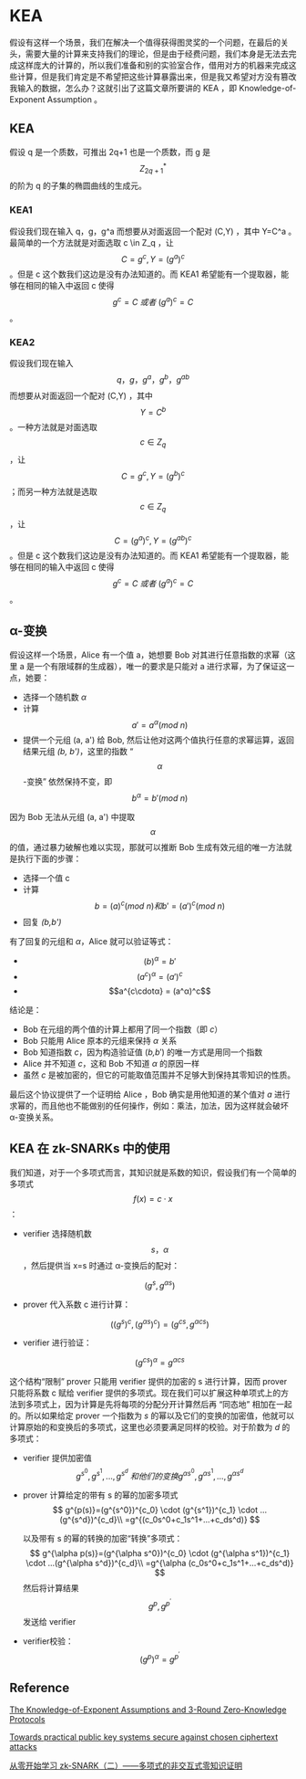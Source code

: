 # KEA

假设有这样一个场景，我们在解决一个值得获得图灵奖的一个问题，在最后的关头，需要大量的计算来支持我们的理论，但是由于经费问题，我们本身是无法去完成这样庞大的计算的，所以我们准备和别的实验室合作，借用对方的机器来完成这些计算，但是我们肯定是不希望把这些计算暴露出来，但是我又希望对方没有篡改我输入的数据，怎么办？这就引出了这篇文章所要讲的 KEA ，即 Knowledge-of-Exponent Assumption 。

## KEA

假设 q 是一个质数，可推出 2q+1 也是一个质数，而 g 是 $$Z_{2q+1}^{*}$$ 的阶为 q 的子集的椭圆曲线的生成元。

### KEA1

假设我们现在输入 q，g，g^a 而想要从对面返回一个配对 (C,Y) ，其中 Y=C^a 。最简单的一个方法就是对面选取 c \in Z_q ，让 $$C=g^c,Y=(g^a)^c$$ 。但是 c 这个数我们这边是没有办法知道的。而 KEA1 希望能有一个提取器，能够在相同的输入中返回 c 使得 $$g^c=C \ 或者\ (g^a)^c=C$$ 。

### KEA2

假设我们现在输入 $$q，g，g^a，g^b，g^{ab}$$ 而想要从对面返回一个配对 (C,Y) ，其中 $$Y=C^b$$ 。一种方法就是对面选取 $$c \in Z_q$$ ，让 $$C=g^c,Y=(g^b)^c$$ ；而另一种方法就是选取 $$c \in Z_q$$ ，让 $$C=(g^a)^c,Y=(g^{ab})^c$$ 。但是 c 这个数我们这边是没有办法知道的。而 KEA1 希望能有一个提取器，能够在相同的输入中返回 c 使得 $$g^c=C \ 或者\ (g^a)^c=C$$ 。

## α-变换

假设这样一个场景，Alice 有一个值 a，她想要 Bob 对其进行任意指数的求幂（这里 a 是一个有限域群的生成器），唯一的要求是只能对 a 进行求幂，为了保证这一点，她要：

- 选择一个随机数 *α*
- 计算 $$a' = a^\alpha(mod\ n)$$ 
- 提供一个元组 (a, a') 给 Bob, 然后让他对这两个值执行任意的求幂运算，返回结果元组 *(b, b')*，这里的指数 “$$\alpha$$-变换” 依然保持不变，即 $$b^α = b'(mod\ n)$$ 

因为 Bob 无法从元组 (a, a') 中提取 $$\alpha$$ 的值，通过暴力破解也难以实现，那就可以推断 Bob 生成有效元组的唯一方法就是执行下面的步骤：

- 选择一个值 c
- 计算 $$b=(a)^c(mod\ n) 和 b' = (a')^c (mod\ n)$$
- 回复 *(b,b')*

有了回复的元组和 *α*，Alice 就可以验证等式：

* $$(b)^α = b'$$ 
* $$(a^c)^α = (a')^c$$
* $$a^{c\cdotα} = (a^α)^c$$

结论是：

- Bob 在元组的两个值的计算上都用了同一个指数（即 *c*）
- Bob 只能用 Alice 原本的元组来保持 *α* 关系
- Bob 知道指数 *c*，因为构造验证值 (*b,b*′) 的唯一方式是用同一个指数
- Alice 并不知道 *c*，这和 Bob 不知道 *α* 的原因一样
- 虽然 *c* 是被加密的，但它的可能取值范围并不足够大到保持其零知识的性质。

最后这个协议提供了一个证明给 Alice ，Bob 确实是用他知道的某个值对 *a* 进行求幂的，而且他也不能做别的任何操作，例如：乘法，加法，因为这样就会破坏 α-变换关系。

## KEA 在 zk-SNARKs 中的使用

我们知道，对于一个多项式而言，其知识就是系数的知识，假设我们有一个简单的多项式 $$f(x)=c \cdot x$$ ：

* verifier 选择随机数 $$s，\alpha$$ ，然后提供当 x=s 时通过 α-变换后的配对：

  $$(g^s,g^{\alpha s})$$

* prover 代入系数 c 进行计算：

  $$((g^s)^c,(g^{\alpha s})^c)=(g^{cs},g^{\alpha cs})$$

* verifier 进行验证：

  $$(g^{cs})^\alpha=g^{\alpha cs}$$

这个结构“限制” prover 只能用 verifier 提供的加密的 s 进行计算，因而 prover 只能将系数 c 赋给 verifier 提供的多项式。现在我们可以扩展这种单项式上的方法到多项式上，因为计算是先将每项的分配分开计算然后再 “同态地” 相加在一起的。所以如果给定 prover 一个指数为 *s* 的幂以及它们的变换的加密值，他就可以计算原始的和变换后的多项式，这里也必须要满足同样的校验。对于阶数为 *d* 的多项式：

* verifier 提供加密值 $$g^{s^0},g^{s^1},...,g^{s^d}\ 和他们的变换 g^{\alpha s^0},g^{\alpha s^1},...,g^{\alpha s^d}$$

* prover 计算给定的带有 s 的幂的加密多项式
  $$
  g^{p(s)}=(g^{s^0})^{c_0} \cdot (g^{s^1})^{c_1} \cdot ...(g^{s^d})^{c_d}\\
  =g^{(c_0s^0+c_1s^1+...+c_ds^d)}
  $$
  

  以及带有 s 的幂的转换的加密“转换”多项式：
  $$
  g^{\alpha p(s)}=(g^{\alpha s^0})^{c_0} \cdot (g^{\alpha s^1})^{c_1} \cdot ...(g^{\alpha s^d})^{c_d}\\
  =g^{\alpha (c_0s^0+c_1s^1+...+c_ds^d)}
  $$
  然后将计算结果 $$g^p,g^{p^{'}}$$ 发送给 verifier

*  verifier校验：$$(g^p)^{\alpha}=g^{p^{'}}$$

  

## Reference

[The Knowledge-of-Exponent Assumptions and 3-Round Zero-Knowledge Protocols](https://eprint.iacr.org/2004/008.pdf)

[Towards practical public key systems secure against chosen ciphertext attacks](https://link.springer.com/chapter/10.1007%2F3-540-46766-1_36)

[从零开始学习 zk-SNARK（二）——多项式的非交互式零知识证明](https://mp.weixin.qq.com/s?__biz=MzIxNjkwODE5NQ==&mid=2247484247&idx=1&sn=f6ebfc82f105b6253f7d3b97ad77dc22&chksm=9780ab9ba0f7228dbd9d63a46b8aeaabc791b833ca9372a74978d0a496c4d4f4083b347b373f&scene=21#wechat_redirect)